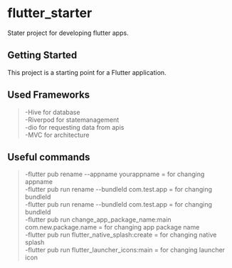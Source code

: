 # flutter_starter

Stater project for developing flutter apps.

## Getting Started

This project is a starting point for a Flutter application.

## Used Frameworks

> -Hive for database<br/>
> -Riverpod for statemanagement<br/>
> -dio for requesting data from apis <br/>
> -MVC for architecture<br/>

## Useful commands

> -flutter pub rename --appname yourappname = for changing appname<br/>
> -flutter pub run rename --bundleId com.test.app = for changing bundleId<br/>
> -flutter pub run rename --bundleId com.test.app = for changing bundleId <br/>
> -flutter pub run change_app_package_name:main com.new.package.name = for changing app package name <br/>
> -flutter pub run flutter_native_splash:create = for changing native splash<br/>
> -flutter pub run flutter_launcher_icons:main = for changing launcher icon<br/>
